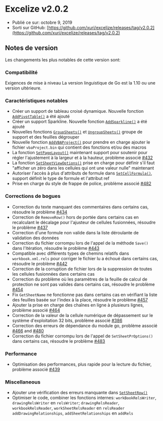 # Excelize v2.0.2

* Publié ce sur: octobre 9, 2019
* Sorti sur GitHub: [https://github.com/xuri/excelize/releases/tag/v2.0.2](https://github.com/xuri/excelize/releases/tag/v2.0.2)

## Notes de version

Les changements les plus notables de cette version sont:

### Compatibilité

Exigences de mise à niveau La version linguistique de Go est la 1.10 ou une version ultérieure.

### Caractéristiques notables

* Créer un support de tableau croisé dynamique. Nouvelle fonction [`AddPivotTable()`](https://pkg.go.dev/github.com/360EntSecGroup-Skylar/excelize/v2@v2.0.2#File.AddPivotTable) a été ajouté
* Créer un support Sparkline. Nouvelle fonction [`AddSparkline()`](https://pkg.go.dev/github.com/360EntSecGroup-Skylar/excelize/v2@v2.0.2#File.AddSparkline) a été ajouté
* Nouvelles fonctions [`GroupSheets()`](https://pkg.go.dev/github.com/360EntSecGroup-Skylar/excelize/v2@v2.0.2#File.GroupSheets) et [`UngroupSheets()`](https://pkg.go.dev/github.com/360EntSecGroup-Skylar/excelize/v2@v2.0.2#File.UngroupSheets) groupe de support et des feuilles dégrouper
* Nouvelle fonction [`AddVBAProject()`](https://pkg.go.dev/github.com/360EntSecGroup-Skylar/excelize/v2@v2.0.2#File.AddVBAProject) pour prendre en charge ajouter le fichier `vbaProject.bin` qui contient des fonctions et/ou des macros
* La fonction [`SetPageLayout()`](https://pkg.go.dev/github.com/360EntSecGroup-Skylar/excelize/v2@v2.0.2#File.SetPageLayout) maintenant support pour soutenir pour régler l'ajustement à la largeur et à la hauteur, problème associé [#432](https://github.com/xuri/excelize/issues/432)
* La fonction [`SetSheetViewOptions()`](https://pkg.go.dev/github.com/360EntSecGroup-Skylar/excelize/v2@v2.0.2#File.SetSheetViewOptions) prise en charge pour définir s'il faut "afficher un zéro dans les cellules qui ont une valeur nulle" maintenant
* Autoriser l'accès à plus d'attributs de formule dans [`SetCellFormula()`](https://pkg.go.dev/github.com/360EntSecGroup-Skylar/excelize/v2@v2.0.2#File.SetCellFormula), support définit le type de formule et l'attribut ref
* Prise en charge du style de frappe de police, problème associé [#482](https://github.com/xuri/excelize/issues/482)

### Corrections de bogues

* Correction du texte manquant des commentaires dans certains cas, résoudre le problème [#434](https://github.com/xuri/excelize/issues/434)
* Correction de `RemoveRow()` hors de portée dans certains cas en recalculant le décalage pour l'ajusteur de cellules fusionnées, résoudre le problème [#437](https://github.com/xuri/excelize/issues/437)
* Correction d'une formule non valide dans la liste déroulante de validation des données
* Correction du fichier corrompu lors de l'appel de la méthode `Save()` dans l'itération, résoudre le problème [#443](https://github.com/xuri/excelize/issues/443)
* Compatible avec différents types de chemins relatifs dans `workbook.xml.rels` pour corriger le fichier lu a échoué dans certains cas, résoudre le problème [#442](https://github.com/xuri/excelize/issues/442)
* Correction de la corruption de fichier lors de la suppression de toutes les cellules fusionnées dans certains cas
* Correction du problème où les paramètres de la feuille de calcul de protection ne sont pas valides dans certains cas, résoudre le problème [#454](https://github.com/xuri/excelize/issues/454)
* Fix `GetSheetName` ne fonctionne pas dans certains cas en vérifiant la liste des feuilles basée sur l'index à la place, résoudre le problème [#457](https://github.com/xuri/excelize/issues/457)
* Ajouter la prise en charge des chaînes en ligne à plusieurs lignes, problème associé [#464](https://github.com/xuri/excelize/issues/464)
* Correction de la valeur de la cellule numérique de dépassement sur le système d'exploitation 32 bits, problème associé [#386](https://github.com/xuri/excelize/issues/386)
* Correction des erreurs de dépendance du module go, problème associé [#466](https://github.com/xuri/excelize/issues/466) and [#480](https://github.com/xuri/excelize/issues/480)
* Correction du fichier corrompu lors de l'appel de `SetSheetPrOptions()` dans certains cas, résoudre le problème [#483](https://github.com/xuri/excelize/issues/483)

### Performance

* Optimisation des performances, plus rapide pour la lecture du fichier, problème associé [#439](https://github.com/xuri/excelize/issues/439)

### Miscellaneous

* Ajouter une vérification des erreurs manquante dans [`SetSheetRow()`](https://pkg.go.dev/github.com/360EntSecGroup-Skylar/excelize/v2@v2.0.2#File.SetSheetRow)
* Optimiser le code, combiner les fonctions internes:
`workBookRelsWriter`, `drawingRelsWriter` en `relsWriter`;
`drawingRelsReader`, `workbookRelsReader`, `workSheetRelsReader` en `relsReader`
`addDrawingRelationships`, `addSheetRelationships` en `addRels`
